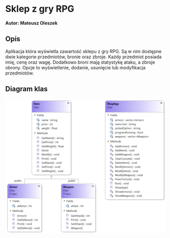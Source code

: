 # Sklep z gry RPG
**Autor: Mateusz Oleszek**

## Opis
Aplikacja która wyświetla zawartość sklepu z gry RPG. Są w nim dostępne dwie kategorie przedmiotów, bronie oraz zbroje. 
Każdy przedmiot posiada imię, cenę oraz wagę. Dodatkowo broni mają statystykę ataku, a zbroje obrony.
Opcje to wyświetlenie, dodanie, usunięcie lub modyfikacja przedmiotów.

## Diagram klas
<img src="ClassDiagram.png" alt="drawing" width="600"/>

